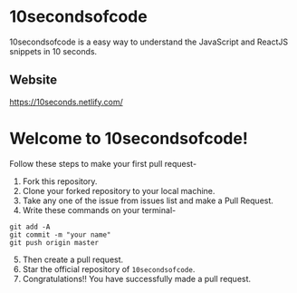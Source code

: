
# 10secondsofcode 
10secondsofcode is a easy way to understand the JavaScript and ReactJS snippets in 10 seconds. 

## Website 
https://10seconds.netlify.com/

# Welcome to 10secondsofcode!
Follow these steps to make your first pull request-
  1. Fork this repository.
  2. Clone your forked repository to your local machine.
  3. Take any one of the issue from issues list and make a Pull Request.
  4. Write these commands on your terminal-
  ```
  git add -A
  git commit -m "your name"
  git push origin master
  ```
  5. Then create a pull request.
  6. Star the official repository of `10secondsofcode`.
  7. Congratulations!! You have successfully made a pull request.
  
